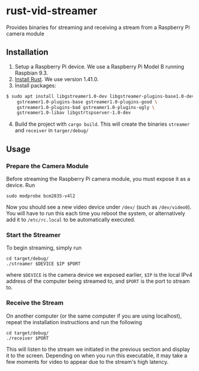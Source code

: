 # rust-vid-streamer
Provides binaries for streaming and receiving a stream from a Raspberry Pi camera module

## Installation

  1) Setup a Raspberry Pi device. We use a Raspberry Pi Model B running Raspbian 9.3.
  2) [Install Rust](https://www.rust-lang.org/tools/install). We use version 1.41.0.
  3) Install packages:
  ```bash
  $ sudo apt install libgstreamer1.0-dev libgstreamer-plugins-base1.0-dev \
      gstreamer1.0-plugins-base gstreamer1.0-plugins-good \
      gstreamer1.0-plugins-bad gstreamer1.0-plugins-ugly \
      gstreamer1.0-libav libgstrtspserver-1.0-dev
  ```
  4) Build the project with `cargo build`. This will create the binaries `streamer` and `receiver` in `targer/debug/`

## Usage

### Prepare the Camera Module

Before streaming the Raspberry Pi camera module, you must expose it as a device. Run

```
sudo modprobe bcm2835-v4l2
```

Now you should see a new video device under `/dev/` (such as `/dev/video0`). You will have to run this each time you reboot the system, or alternatively add it to `/etc/rc.local` to be automatically executed.


### Start the Streamer

To begin streaming, simply run

```
cd target/debug/
./streamer $DEVICE $IP $PORT
```

where `$DEVICE` is the camera device we exposed earlier, `$IP` is the local IPv4 address of the computer being streamed to, and `$PORT` is the port to stream to.


### Receive the Stream

On another computer (or the same computer if you are using localhost), repeat the installation instructions and run the following

```
cd target/debug/
./receiver $PORT
```

This will listen to the stream we initiated in the previous section and display it to the screen. Depending on when you run this executable, it may take a few moments for video to appear due to the stream's high latency.
